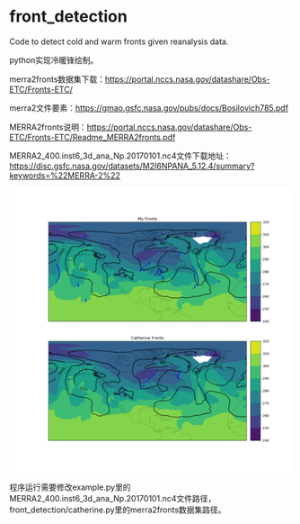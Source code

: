 # front_detection
Code to detect cold and warm fronts given reanalysis data. 

python实现冷暖锋绘制。

merra2fronts数据集下载：https://portal.nccs.nasa.gov/datashare/Obs-ETC/Fronts-ETC/

merra2文件要素：https://gmao.gsfc.nasa.gov/pubs/docs/Bosilovich785.pdf

MERRA2fronts说明：https://portal.nccs.nasa.gov/datashare/Obs-ETC/Fronts-ETC/Readme_MERRA2fronts.pdf

MERRA2_400.inst6_3d_ana_Np.20170101.nc4文件下载地址：https://disc.gsfc.nasa.gov/datasets/M2I6NPANA_5.12.4/summary?keywords=%22MERRA-2%22

![test.png](./images/test.png)

程序运行需要修改example.py里的MERRA2_400.inst6_3d_ana_Np.20170101.nc4文件路径，front_detection/catherine.py里的merra2fronts数据集路径。